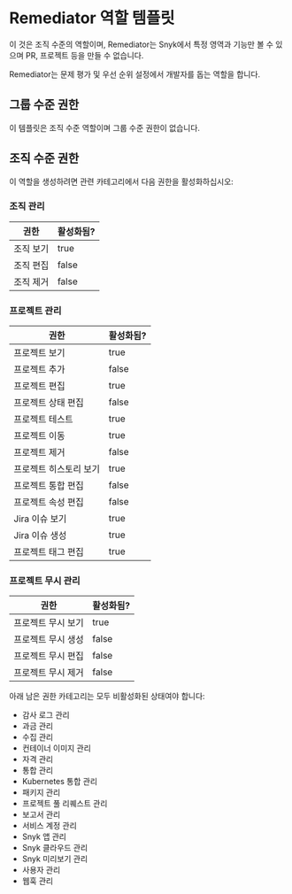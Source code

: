 # Remediator 역할 템플릿

이 것은 조직 수준의 역할이며, Remediator는 Snyk에서 특정 영역과 기능만 볼 수 있으며 PR, 프로젝트 등을 만들 수 없습니다.

Remediator는 문제 평가 및 우선 순위 설정에서 개발자를 돕는 역할을 합니다.

## 그룹 수준 권한

이 템플릿은 조직 수준 역할이며 그룹 수준 권한이 없습니다.

## 조직 수준 권한

이 역할을 생성하려면 관련 카테고리에서 다음 권한을 활성화하십시오:

### 조직 관리

<table><thead><tr><th>권한</th><th data-type="checkbox">활성화됨?</th></tr></thead><tbody><tr><td>조직 보기</td><td>true</td></tr><tr><td>조직 편집</td><td>false</td></tr><tr><td>조직 제거</td><td>false</td></tr></tbody></table>

### 프로젝트 관리

<table><thead><tr><th>권한</th><th data-type="checkbox">활성화됨?</th></tr></thead><tbody><tr><td>프로젝트 보기</td><td>true</td></tr><tr><td>프로젝트 추가</td><td>false</td></tr><tr><td>프로젝트 편집</td><td>true</td></tr><tr><td>프로젝트 상태 편집</td><td>false</td></tr><tr><td>프로젝트 테스트</td><td>true</td></tr><tr><td>프로젝트 이동</td><td>true</td></tr><tr><td>프로젝트 제거</td><td>false</td></tr><tr><td>프로젝트 히스토리 보기</td><td>true</td></tr><tr><td>프로젝트 통합 편집</td><td>false</td></tr><tr><td>프로젝트 속성 편집</td><td>false</td></tr><tr><td>Jira 이슈 보기</td><td>true</td></tr><tr><td>Jira 이슈 생성</td><td>true</td></tr><tr><td>프로젝트 태그 편집</td><td>true</td></tr></tbody></table>

### 프로젝트 무시 관리

<table><thead><tr><th>권한</th><th data-type="checkbox">활성화됨?</th></tr></thead><tbody><tr><td>프로젝트 무시 보기</td><td>true</td></tr><tr><td>프로젝트 무시 생성</td><td>false</td></tr><tr><td>프로젝트 무시 편집</td><td>false</td></tr><tr><td>프로젝트 무시 제거</td><td>false</td></tr></tbody></table>

아래 남은 권한 카테고리는 모두 비활성화된 상태여야 합니다:

* 감사 로그 관리
* 과금 관리
* 수집 관리
* 컨테이너 이미지 관리
* 자격 관리
* 통합 관리
* Kubernetes 통합 관리
* 패키지 관리
* 프로젝트 풀 리퀘스트 관리
* 보고서 관리
* 서비스 계정 관리
* Snyk 앱 관리
* Snyk 클라우드 관리
* Snyk 미리보기 관리
* 사용자 관리
* 웹훅 관리
